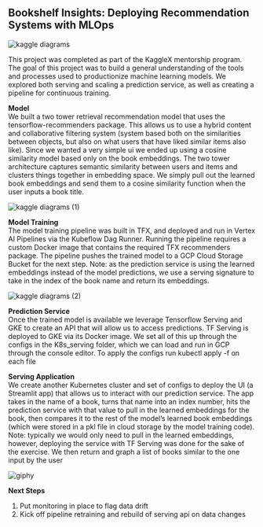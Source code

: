 <h2>Bookshelf Insights: Deploying Recommendation Systems with MLOps</h2>

![kaggle diagrams](https://github.com/erevear/books_recommender/assets/11822655/8ffad140-401b-48b2-a5a0-3295c6f99f86)


This project was completed as part of the KaggleX mentorship program. The goal of this project was to build a general understanding of the tools and processes used to productionize machine learning models. We explored both serving and scaling a prediction service, as well as creating a pipeline for continuous training.

<b>Model</b><br>
We built a two tower retrieval recommendation model that uses the tensorflow-recommenders package. This allows us to use a hybrid content and collaborative filtering system (system based both on the similarities between objects, but also on what users that have liked similar items also like). 
Since we wanted a very simple ui we ended up using a cosine similarity model based only on the book embeddings. The two tower architecture captures semantic similarity between users and items and clusters things together in embedding space. We simply pull out the learned book embeddings and send them to a cosine similarity function when the user inputs a book title.

![kaggle diagrams (1)](https://github.com/erevear/books_recommender/assets/11822655/2a7a972a-7097-4f45-9be0-0d500b0318d0)

<b>Model Training</b><br>
The model training pipeline was built in TFX, and deployed and run in Vertex AI Pipelines via the Kubeflow Dag Runner. Running the pipeline requires a custom Docker image that contains the required TFX recommenders package.
The pipeline pushes the trained model to a GCP Cloud Storage Bucket for the next step.
Note: as the prediction service is using the learned embeddings instead of the model predictions, we use a serving signature to take in the index of the book name and return its embeddings.

![kaggle diagrams (2)](https://github.com/erevear/books_recommender/assets/11822655/60a3a2a7-bff9-4967-88aa-fa94fcf88851)

<b>Prediction Service</b><br>
Once the trained model is available we leverage Tensorflow Serving and GKE to create an API that will allow us to access predictions. 
TF Serving is deployed to GKE via its Docker image. We set all of this up through the configs in the K8s_serving folder, which we can load and run in GCP through the console editor. To apply the configs run kubectl apply -f on each file

<b>Serving Application</b><br>
We create another Kubernetes cluster and set of configs to deploy the UI (a Streamlit app) that allows us to interact with our prediction service. The app takes in the name of a book, turns that name into an index number, hits the prediction service with that value to pull in the learned embeddings for the book, then compares it to the rest of the model’s learned book embeddings (which were stored in a pkl file in cloud storage by the model training code). 
Note: typically we would only need to pull in the learned embeddings, however, deploying the service with TF Serving was done for the sake of the exercise.
We then return and graph a list of books similar to the one input by the user

![giphy](https://github.com/erevear/books_recommender/assets/11822655/37a92fba-e29d-4288-aaca-e786e43f0c6f)

<b>Next Steps</b><br>
1. Put monitoring in place to flag data drift
2. Kick off pipeline retraining and rebuild of serving api on data changes

